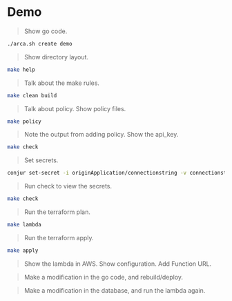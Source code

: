 # Demo

> Show go code.

```bash
./arca.sh create demo
```

> Show directory layout.

```bash
make help
```

> Talk about the make rules.

```bash
make clean build
```

> Talk about policy. Show policy files.

```bash
make policy
```

> Note the output from adding policy. Show the api_key.

```bash
make check
```

> Set secrets.

```bash
conjur set-secret -i originApplication/connectionstring -v connectionstring
```

> Run check to view the secrets.

```bash
make check
```

> Run the terraform plan.

```bash
make lambda
```

> Run the terraform apply.

```bash
make apply
```

> Show the lambda in AWS. Show configuration. Add Function URL.

> Make a modification in the go code, and rebuild/deploy.

> Make a modification in the database, and run the lambda again.
